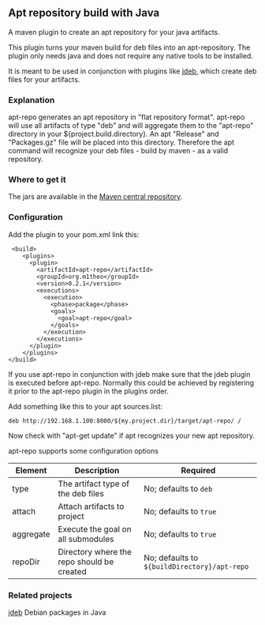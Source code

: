 ## Apt repository build with Java

A maven plugin to create an apt repository for your java artifacts.

This plugin turns your maven build for deb files into an apt-repository. The plugin only needs java and 
does not require any native tools to be installed.

It is meant to be used in conjunction with plugins like [jdeb](https://github.com/tcurdt/jdeb), 
which create deb files for your artifacts.

### Explanation

apt-repo generates an apt repository in "flat repository format".
apt-repo will use all artifacts of type "deb" and will aggregate them to the "apt-repo" directory in 
your ${project.build.directory}.
An apt "Release" and "Packages.gz" file will be placed into this directory.
Therefore the apt command will recognize your deb files - build by maven - as a valid repository.

### Where to get it
The jars are available in the [Maven central repository](http://central.maven.org/maven2/org/m1theo/apt-repo/).

### Configuration
Add the plugin to your pom.xml link this:
```
 <build>
    <plugins>
      <plugin>
        <artifactId>apt-repo</artifactId>
        <groupId>org.m1theo</groupId>
        <version>0.2.1</version>
        <executions>
          <execution>
            <phase>package</phase>
            <goals>
              <goal>apt-repo</goal>
            </goals>
          </execution>
        </executions>
      </plugin>
    </plugins>
</build>
```
If you use apt-repo in conjunction with jdeb make sure that the jdeb plugin is executed before apt-repo. 
Normally this could be achieved by registering it prior to the apt-repo plugin in the plugins order.

Add something like this to your apt sources.list:
```
deb http://192.168.1.100:8000/${my.project.dir}/target/apt-repo/ /
```
Now check with "apt-get update" if apt recognizes your new apt repository.

apt-repo supports some configuration options

Element       | Description                                                                  | Required
------------- | ---------------------------------------------------------------------------- | -----------------------------------------------------------------
type          | The artifact type of the deb files                                           | No; defaults to `deb`
attach        | Attach artifacts to project                                                  | No; defaults to `true`
aggregate     | Execute the goal on all submodules                                           | No; defaults to `true`
repoDir       | Directory where the repo should be created                                   | No; defaults to `${buildDirectory}/apt-repo`

### Related projects
[jdeb](https://github.com/tcurdt/jdeb) Debian packages in Java